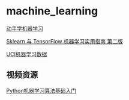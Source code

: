 # machine_learning
[动手学机器学习](https://hml.boyuai.com/books)

[Sklearn 与 TensorFlow 机器学习实用指南 第二版](https://hands1ml.apachecn.org/0/)

[UCI机器学习数据](https://archive.ics.uci.edu/)

## 视频资源
[Python机器学习算法基础入门](https://www.bilibili.com/video/BV1xk4y1b7UM?spm_id_from=333.788.videopod.episodes&vd_source=18f18bee29f26ad25f6b7c1280b2325a)

